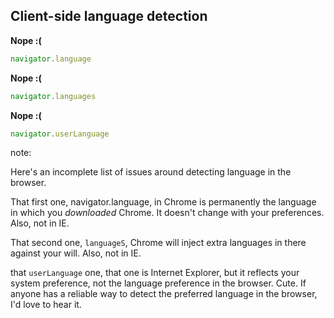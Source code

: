 ## Client-side language detection

**Nope :(**

```js
navigator.language
```

**Nope :(**

```js
navigator.languages
```

**Nope :(**

```js
navigator.userLanguage
```

note:

Here's an incomplete list of issues around detecting language in the browser.

That first one, navigator.language, in Chrome is permanently the language in which you _downloaded_ Chrome. It doesn't change with your preferences. Also, not in IE.

That second one, `languageS`, Chrome will inject extra languages in there against your will. Also, not in IE.

that `userLanguage` one, that one is Internet Explorer, but it reflects your system preference, not the language preference in the browser. Cute. If anyone has a reliable way to detect the preferred language in the browser, I'd love to hear it.
